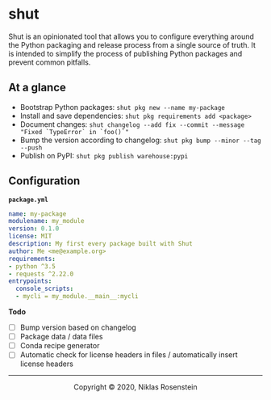 # shut

Shut is an opinionated tool that allows you to configure everything around the Python
packaging and release process from a single source of truth. It is intended to simplify
the process of publishing Python packages and prevent common pitfalls.

## At a glance

* Bootstrap Python packages: `shut pkg new --name my-package`
* Install and save dependencies: `shut pkg requirements add <package>`
* Document changes: ``shut changelog --add fix --commit --message "Fixed `TypeError` in `foo()`"``
* Bump the version according to changelog: `shut pkg bump --minor --tag --push`
* Publish on PyPI: `shut pkg publish warehouse:pypi`

## Configuration

**`package.yml`**

```yml
name: my-package
modulename: my_module
version: 0.1.0
license: MIT
description: My first every package built with Shut
author: Me <me@example.org>
requirements:
- python ^3.5
- requests ^2.22.0
entrypoints:
  console_scripts:
  - mycli = my_module.__main__:mycli
```

__Todo__

* [ ] Bump version based on changelog
* [ ] Package data / data files
* [ ] Conda recipe generator
* [ ] Automatic check for license headers in files / automatically insert license headers

---

<p align="center">Copyright &copy; 2020, Niklas Rosenstein</p>
